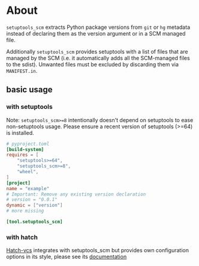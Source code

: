 # About


`setuptools_scm` extracts Python package versions from `git` or `hg` metadata
instead of declaring them as the version argument or in a SCM managed file.

Additionally `setuptools_scm` provides setuptools with a list of
files that are managed by the SCM (i.e. it automatically adds all
the SCM-managed files to the sdist). Unwanted files must be excluded
by discarding them via `MANIFEST.in`.

## basic usage

### with setuptools

Note: `setuptools_scm>=8` intentionally doesn't depend on setuptools to ease non-setuptools usage.
Please ensure a recent version of setuptools (>=64) is installed.


```toml
# pyproject.toml
[build-system]
requires = [
    "setuptools>=64",
    "setuptools_scm>=8",
    "wheel",
]
[project]
name = "example"
# Important: Remove any existing version declaration
# version = "0.0.1"
dynamic = ["version"]
# more missing

[tool.setuptools_scm]

```


### with hatch

[Hatch-vcs](https://github.com/ofek/hatch-vcs) integrates with setuptools_scm
but provides own configuration options in its style,
please see its [documentation](https://github.com/ofek/hatch-vcs#readme)
